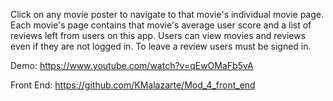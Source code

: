 Click on any movie poster to navigate to that movie's individual movie page. Each movie's page contains that movie's average user score and a list of reviews left from users on this app. Users can view movies and reviews even if they are not logged in. To leave a review users must be signed in.

Demo: https://www.youtube.com/watch?v=qEwOMaFb5vA

Front End: https://github.com/KMalazarte/Mod_4_front_end
